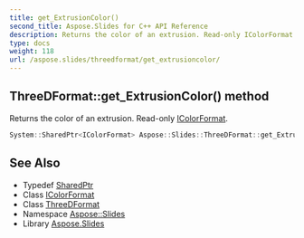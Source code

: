 ```yaml
---
title: get_ExtrusionColor()
second_title: Aspose.Slides for C++ API Reference
description: Returns the color of an extrusion. Read-only IColorFormat.
type: docs
weight: 118
url: /aspose.slides/threedformat/get_extrusioncolor/
---
```

## ThreeDFormat::get_ExtrusionColor() method


Returns the color of an extrusion. Read-only [IColorFormat](../../icolorformat/).

```cpp
System::SharedPtr<IColorFormat> Aspose::Slides::ThreeDFormat::get_ExtrusionColor() override
```

## See Also

* Typedef [SharedPtr](../../../system/sharedptr/)
* Class [IColorFormat](../../icolorformat/)
* Class [ThreeDFormat](../)
* Namespace [Aspose::Slides](../../)
* Library [Aspose.Slides](../../../)